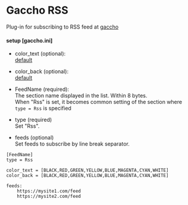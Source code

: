 # Gaccho RSS

Plug-in for subscribing to RSS feed at [gaccho](https://github.com/nobiki/gaccho)

#### setup [gaccho.ini]

* color_text (optional):  
[default](https://github.com/nobiki/gaccho_rss/blob/0.0.3/gaccho_rss/Rss.py#L13)  

* color_back (optional):  
[default](https://github.com/nobiki/gaccho_rss/blob/0.0.3/gaccho_rss/Rss.py#L13)  

* FeedName (required):  
The section name displayed in the list. Within 8 bytes.  
When "Rss" is set, it becomes common setting of the section where `type = Rss` is specified

* type (required)  
Set "Rss".

* feeds (optional)  
Set feeds to subscribe by line break separator.

```
[FeedName]
type = Rss

color_text = [BLACK,RED,GREEN,YELLOW,BLUE,MAGENTA,CYAN,WHITE]
color_back = [BLACK,RED,GREEN,YELLOW,BLUE,MAGENTA,CYAN,WHITE]

feeds:
    https://mysite1.com/feed
    https://mysite2.com/feed
```
